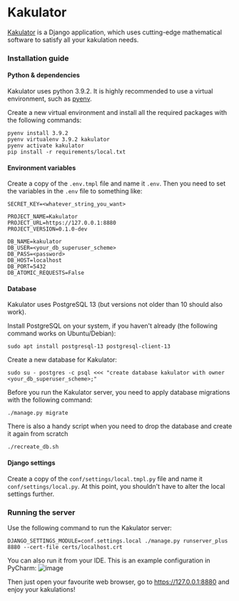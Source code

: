 # Kakulator

[Kakulator](https://kakulator.herokuapp.com/) is a Django application, which uses cutting-edge mathematical software to satisfy all your kakulation needs.


### Installation guide
#### Python & dependencies
Kakulator uses python 3.9.2. It is highly recommended to use a virtual environment, such as [pyenv](https://github.com/pyenv/pyenv).

 Create a new virtual environment and install all the required packages with the following commands:
```
pyenv install 3.9.2
pyenv virtualenv 3.9.2 kakulator
pyenv activate kakulator
pip install -r requirements/local.txt
```

#### Environment variables
Create a copy of the `.env.tmpl` file and name it `.env`. Then you need to set the variables in the `.env` file to something like:
```
SECRET_KEY=<whatever_string_you_want>

PROJECT_NAME=Kakulator
PROJECT_URL=https://127.0.0.1:8880
PROJECT_VERSION=0.1.0-dev

DB_NAME=kakulator
DB_USER=<your_db_superuser_scheme>
DB_PASS=<password>
DB_HOST=localhost
DB_PORT=5432
DB_ATOMIC_REQUESTS=False
```

#### Database
Kakulator uses PostgreSQL 13 (but versions not older than 10 should also work).

Install PostgreSQL on your system, if you haven't already (the following command works on Ubuntu/Debian):
```
sudo apt install postgresql-13 postgresql-client-13
```

Create a new database for Kakulator:
```
sudo su - postgres -c psql <<< "create database kakulator with owner <your_db_superuser_scheme>;"
```

Before you run the Kakulator server, you need to apply database migrations with the following command:
```
./manage.py migrate
```

There is also a handy script when you need to drop the database and create it again from scratch
```
./recreate_db.sh
```

#### Django settings
Create a copy of the `conf/settings/local.tmpl.py` file and name it `conf/settings/local.py`. At this point, you shouldn't have to alter the local settings further.

### Running the server
Use the following command to run the Kakulator server:
```
DJANGO_SETTINGS_MODULE=conf.settings.local ./manage.py runserver_plus 8880 --cert-file certs/localhost.crt
```
You can also run it from your IDE. This is an example configuration in PyCharm:
![image](https://user-images.githubusercontent.com/48059207/111070372-c4387e00-84d1-11eb-990c-01636fa12b5e.png)

Then just open your favourite web browser, go to https://127.0.0.1:8880 and enjoy your kakulations!
